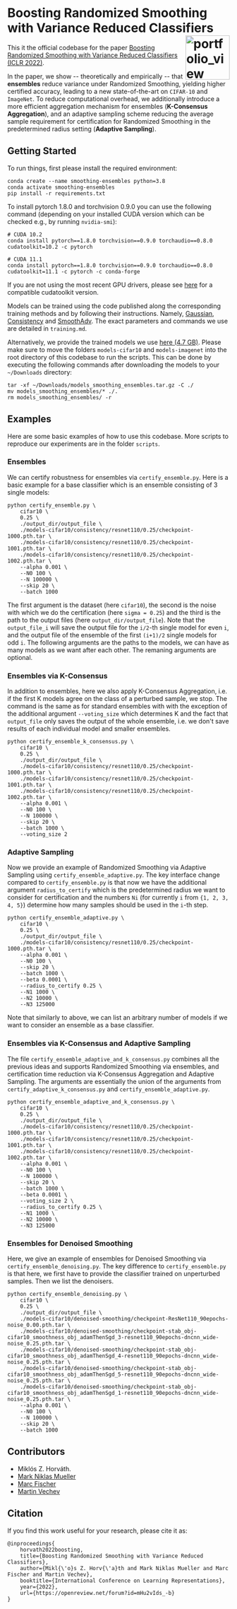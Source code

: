 # Boosting Randomized Smoothing with Variance Reduced Classifiers <a href="https://www.sri.inf.ethz.ch/"><img width="100" alt="portfolio_view" align="right" src="http://safeai.ethz.ch/img/sri-logo.svg"></a>

This it the official codebase for the paper [Boosting Randomized Smoothing with Variance Reduced Classifiers (ICLR 2022)](https://www.sri.inf.ethz.ch/publications/horvat2021boosting).

In the paper, we show -- theoretically and empirically -- that **ensembles** reduce variance under Randomized Smoothing, yielding higher certified accuracy, leading to a new state-of-the-art on `CIFAR-10` and `ImageNet`. To reduce computational overhead, we additionally introduce a more efficient aggregation mechanism for ensembles (**K-Consensus Aggregation**), and an adaptive sampling scheme reducing the average sample requirement for certification for Randomized Smoothing in the predetermined radius setting (**Adaptive Sampling**).

## Getting Started

To run things, first please install the required environment:

```
conda create --name smoothing-ensembles python=3.8
conda activate smoothing-ensembles
pip install -r requirements.txt
```

To install pytorch 1.8.0 and torchvision 0.9.0 you can use the following command (depending on your installed CUDA version which can be checked e.g., by running `nvidia-smi`):
```
# CUDA 10.2
conda install pytorch==1.8.0 torchvision==0.9.0 torchaudio==0.8.0 cudatoolkit=10.2 -c pytorch

# CUDA 11.1
conda install pytorch==1.8.0 torchvision==0.9.0 torchaudio==0.8.0 cudatoolkit=11.1 -c pytorch -c conda-forge
```
If you are not using the most recent GPU drivers, please see [here](https://docs.nvidia.com/deploy/cuda-compatibility/index.html) for a compatible cudatoolkit version.

Models can be trained using the code published along the corresponding training methods and by following their instructions. 
Namely, [Gaussian](https://github.com/locuslab/smoothing), [Consistency](https://github.com/jh-jeong/smoothing-consistency)  and [SmoothAdv](https://github.com/Hadisalman/smoothing-adversarial).
The exact parameters and commands we use are detailed in `training.md`.

Alternatively, we provide the trained models we use [here (4.7 GB)](https://files.sri.inf.ethz.ch/smoothing-ensembles/smoothing-ensemble-models.zip).
Please make sure to move the folders `models-cifar10` and `models-imagenet` into the root directory of this codebase to run the scripts.
This can be done by executing the following commands after downloading the models to your `~/Downloads` directory:
```
tar -xf ~/Downloads/models_smoothing_ensembles.tar.gz -C ./
mv models_smoothing_ensembles/* ./.
rm models_smoothing_ensembles/ -r
```

## Examples

Here are some basic examples of how to use this codebase.
More scripts to reproduce our experiments are in the folder `scripts`.

### Ensembles

We can certify robustness for ensembles via `certify_ensemble.py`.
Here is a basic example for a base classifier which is an ensemble consisting of 3 single models:

```
python certify_ensemble.py \
    cifar10 \
    0.25 \
    ./output_dir/output_file \
    ./models-cifar10/consistency/resnet110/0.25/checkpoint-1000.pth.tar \
    ./models-cifar10/consistency/resnet110/0.25/checkpoint-1001.pth.tar \
    ./models-cifar10/consistency/resnet110/0.25/checkpoint-1002.pth.tar \
    --alpha 0.001 \
    --N0 100 \
    --N 100000 \
    --skip 20 \
    --batch 1000
```

The first argument is the dataset (here `cifar10`), the second is the noise with which we do the certification (here `sigma = 0.25`) and the third is the path to the output files (here `output_dir/output_file`). Note that the `output_file_i` will save the output file for the `i/2`-th single model for even `i`, and the output file of the ensemble of the first `(i+1)/2` single models for odd `i`. The following arguments are the paths to the models, we can have as many models as we want after each other. The remaning arguments are optional.

### Ensembles via K-Consensus

In addition to ensembles, here we also apply K-Consensus Aggregation, i.e. if the first K models agree on the class of a perturbed sample, we stop.
The command is the same as for standard ensembles with with the exception of the additional argument `--voting_size` which determines K and the fact that `output_file` only saves the output of the whole ensemble, i.e. we don't save results of each individual model and smaller ensembles.

```
python certify_ensemble_k_consensus.py \
    cifar10 \
    0.25 \
    ./output_dir/output_file \
    ./models-cifar10/consistency/resnet110/0.25/checkpoint-1000.pth.tar \
    ./models-cifar10/consistency/resnet110/0.25/checkpoint-1001.pth.tar \
    ./models-cifar10/consistency/resnet110/0.25/checkpoint-1002.pth.tar \
    --alpha 0.001 \
    --N0 100 \
    --N 100000 \
    --skip 20 \
    --batch 1000 \
    --voting_size 2
```

### Adaptive Sampling

Now we provide an example of Randomized Smoothing via Adaptive Sampling using `certify_ensemble_adaptive.py`.
The key interface change compared to `certify_ensemble.py` is that now we have the additional argument `radius_to_certify` which is the predetermined radius we want to consider for certification and the numbers `Ni` (for currently `i` from `{1, 2, 3, 4, 5}`) determine how many samples should be used in the `i`-th step.

```
python certify_ensemble_adaptive.py \
    cifar10 \
    0.25 \
    ./output_dir/output_file \
    ./models-cifar10/consistency/resnet110/0.25/checkpoint-1000.pth.tar \
    --alpha 0.001 \
    --N0 100 \
    --skip 20 \
    --batch 1000 \
    --beta 0.0001 \
    --radius_to_certify 0.25 \
    --N1 1000 \
    --N2 10000 \
    --N3 125000 
```

Note that similarly to above, we can list an arbitrary number of models if we want to consider an ensemble as a base classifier.

### Ensembles via K-Consensus and Adaptive Sampling

The file `certify_ensemble_adaptive_and_k_consensus.py` combines all the previous ideas and supports Randomized Smoothing via ensembles, and certification time reduction via K-Consensus Aggregation and Adaptive Sampling. 
The arguments are essentially the union of the arguments from `certify_adaptive_k_consensus.py` and `certify_ensemble_adaptive.py`.

```
python certify_ensemble_adaptive_and_k_consensus.py \
    cifar10 \
    0.25 \
    ./output_dir/output_file \
    ./models-cifar10/consistency/resnet110/0.25/checkpoint-1000.pth.tar \
    ./models-cifar10/consistency/resnet110/0.25/checkpoint-1001.pth.tar \
    ./models-cifar10/consistency/resnet110/0.25/checkpoint-1002.pth.tar \
    --alpha 0.001 \
    --N0 100 \
    --N 100000 \
    --skip 20 \
    --batch 1000 \
    --beta 0.0001 \
    --voting_size 2 \
    --radius_to_certify 0.25 \
    --N1 1000 \
    --N2 10000 \
    --N3 125000
```

### Ensembles for Denoised Smoothing

Here, we give an example of ensembles for Denoised Smoothing via `certify_ensemble_denoising.py`. The key difference to `certify_ensemble.py` is that here, we first have to provide the classifier trained on unperturbed samples. Then we list the denoisers.

```
python certify_ensemble_denoising.py \
    cifar10 \
    0.25 \
    ./output_dir/output_file \
    ./models-cifar10/denoised-smoothing/checkpoint-ResNet110_90epochs-noise_0.00.pth.tar \
    ./models-cifar10/denoised-smoothing/checkpoint-stab_obj-cifar10_smoothness_obj_adamThenSgd_3-resnet110_90epochs-dncnn_wide-noise_0.25.pth.tar \
    ./models-cifar10/denoised-smoothing/checkpoint-stab_obj-cifar10_smoothness_obj_adamThenSgd_4-resnet110_90epochs-dncnn_wide-noise_0.25.pth.tar \
    ./models-cifar10/denoised-smoothing/checkpoint-stab_obj-cifar10_smoothness_obj_adamThenSgd_5-resnet110_90epochs-dncnn_wide-noise_0.25.pth.tar \
    ./models-cifar10/denoised-smoothing/checkpoint-stab_obj-cifar10_smoothness_obj_adamThenSgd_1-resnet110_90epochs-dncnn_wide-noise_0.25.pth.tar \
    --alpha 0.001 \
    --N0 100 \
    --N 100000 \
    --skip 20 \
    --batch 1000
```

## Contributors

- Miklós Z. Horváth.
- [Mark Niklas Mueller](https://www.sri.inf.ethz.ch/people/mark)
- [Marc Fischer](https://www.sri.inf.ethz.ch/people/marc)
- [Martin Vechev](https://www.sri.inf.ethz.ch/people/martin)

## Citation

If you find this work useful for your research, please cite it as:

```
@inproceedings{
    horvath2022boosting,
    title={Boosting Randomized Smoothing with Variance Reduced Classifiers},
    author={Mikl{\'o}s Z. Horv{\'a}th and Mark Niklas Mueller and Marc Fischer and Martin Vechev},
    booktitle={International Conference on Learning Representations},
    year={2022},
    url={https://openreview.net/forum?id=mHu2vIds_-b}
}
```
